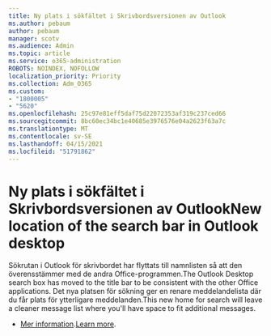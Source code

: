 ```yaml
---
title: Ny plats i sökfältet i Skrivbordsversionen av Outlook
ms.author: pebaum
author: pebaum
manager: scotv
ms.audience: Admin
ms.topic: article
ms.service: o365-administration
ROBOTS: NOINDEX, NOFOLLOW
localization_priority: Priority
ms.collection: Adm_O365
ms.custom:
- "1800005"
- "5620"
ms.openlocfilehash: 25c97e81eff5daf75d22072353af319c237ced66
ms.sourcegitcommit: 8bc60ec34bc1e40685e3976576e04a2623f63a7c
ms.translationtype: MT
ms.contentlocale: sv-SE
ms.lasthandoff: 04/15/2021
ms.locfileid: "51791862"
---
```

# <a name="new-location-of-the-search-bar-in-outlook-desktop"></a><span data-ttu-id="22eb9-102">Ny plats i sökfältet i Skrivbordsversionen av Outlook</span><span class="sxs-lookup"><span data-stu-id="22eb9-102">New location of the search bar in Outlook desktop</span></span>

<span data-ttu-id="22eb9-103">Sökrutan i Outlook för skrivbordet har flyttats till namnlisten så att den överensstämmer med de andra Office-programmen.</span><span class="sxs-lookup"><span data-stu-id="22eb9-103">The Outlook Desktop search box has moved to the title bar to be consistent with the other Office applications.</span></span> <span data-ttu-id="22eb9-104">Det nya platsen för sökning ger en renare meddelandelista där du får plats för ytterligare meddelanden.</span><span class="sxs-lookup"><span data-stu-id="22eb9-104">This new home for search will leave a cleaner message list where you'll have space to fit additional messages.</span></span>
- <span data-ttu-id="22eb9-105">[Mer information](https://support.microsoft.com/en-us/office/96fee452-80cd-492d-a35c-5c37584b416b).</span><span class="sxs-lookup"><span data-stu-id="22eb9-105">[Learn more](https://support.microsoft.com/en-us/office/96fee452-80cd-492d-a35c-5c37584b416b).</span></span>
